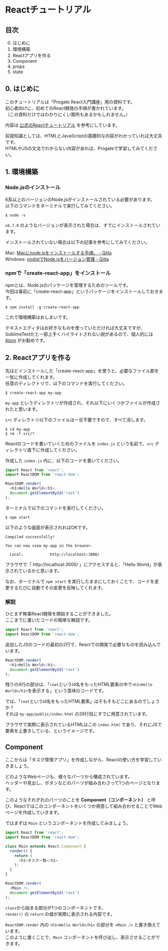 # Reactチュートリアル

## 目次
0. はじめに
1. 環境構築
2. Reactアプリを作る
3. Component
4. props
5. state

## 0. はじめに
このチュートリアルは「Progate React入門講座」用の資料です。  
初心者向けに、初めてのReact開発の手順が書かれています。  
（この資料だけではわかりにくい箇所もあるかもしれません。）

内容は [公式のReactチュートリアル](https://reactjs.org/tutorial/tutorial.html) を参考にしています。

前提知識としては、HTMLとJavaScriptの基礎的な内容がわかっていれば大丈夫です。  
HTMLやJSの文法でわからない内容があれば、Progateで学習してみてください。

## 1. 環境構築

### Node.jsのインストール
6系以上のバージョンのNode.jsがインストールされている必要があります。  
以下のコマンドをターミナルで実行してみてください。
```
$ node -v
```
`v6.7.0` のようなバージョンが表示された場合は、すでにインストールされています。

インストールされていない場合は以下の記事を参考にしてみてください。

Mac: [Macにnode.jsをインストールする手順。 - Qiita](https://qiita.com/akakuro43/items/600e7e4695588ab2958d)  
Windows: [nodistでNode.jsをバージョン管理 - Qiita](https://qiita.com/satoyan419/items/56e0b5f35912b9374305)

### npmで「create-react-app」をインストール
npmとは、Node.jsのパッケージを管理するためのツールです。  
今回は事前に「create-react-app」というパッケージをインストールしておきます。
```
$ npm install -g create-react-app
```

これで環境構築はおしまいです。

テキストエディタはお好きなものを使っていただければ大丈夫ですが、SublimeTextだと一部上手くハイライトされない説があるので、個人的には [Atom](https://atom.io/) がお勧めです。

## 2. Reactアプリを作る

先ほどインストールした「create-react-app」を使うと、必要なファイル郡を一気に作成してくれます。  
任意のディレクトリで、以下のコマンドを実行してください。

```
$ create-react-app my-app
```

`my-app` というディレクトリが作成され、それ以下にいくつかファイルが作成されたと思います。

`src` ディレクトリ以下のファイルは一旦不要ですので、すべて消します。

```
$ cd my-app
$ rm -f src/*
```

Reactのコードを書いていくためのファイルを `index.js` という名前で、`src` ディレクトリ直下に作成してください。

作成した `index.js` 内に、以下のコードを書いてください。

```js
import React from 'react';
import ReactDOM from 'react-dom';

ReactDOM.render(
  <h1>Hello World</h1>,
  document.getElementById('root')
);
```

ターミナルで以下のコマンドを実行してください。
```
$ npm start
```

以下のような画面が表示されればOKです。

```
Compiled successfully!

You can now view my-app in the browser.

  Local:            http://localhost:3000/
```
ブラウザで「 http://localhost:3000/ 」にアクセスすると、「Hello World」が表示されているかと思います。

なお、ターミナルで `npm start` を実行したままにしておくことで、コードを変更するたびに自動でその変更を反映してくれます。

### 解説
ひとまず無事React開発を開始することができました。  
ここまでに書いたコードの簡単な解説です。

```js
import React from 'react';
import ReactDOM from 'react-dom';
```
追加したJSのコードの最初の2行で、Reactでの開発で必要なものを読み込んでいます。

```js
ReactDOM.render(
  <h1>Hello World</h1>,
  document.getElementById('root')
);
```
残りの4行の部分は、「`root`というid名をもったHTML要素の中で`<h1>Hello World</h1>`を表示する」という意味のコードです。

では、「`root`というid名をもったHTML要素」はそもそもどこにあるのでしょうか？  
それは `my-app/public/index.html` の29行目にすでに用意されています。

ブラウザで実際に表示されているHTMLはこの `index.html` であり、それにJSで要素を上書きしている、というイメージです。

## Component

ここからは「タスク管理アプリ」を作成しながら、Reactの使い方を学習していきましょう。

どのようなWebページも、様々なパーツから構成されています。  
ヘッダーや見出し、ボタンなどのパーツが組み合わさって1つのページとなります。

このようなそれぞれのパーツのことを **Component（コンポーネント）** と呼び、Reactではこのコンポーネントをいくつか用意して組み合わせることでWebページを作成していきます。

ではまずは `Main` というコンポーネントを作成してみましょう。

```js
import React from 'react';
import ReactDOM from 'react-dom';

class Main extends React.Component {
  render() {
    return (
      <h1>タスク一覧</h1>
    );
  }
}

ReactDOM.render(
  <Main />,
  document.getElementById('root')
);
```
`class`から始まる部分が1つのコンポーネントです。  
`render()` の `return` の値が実際に表示される内容です。

`ReactDOM.render` 内の `<h1>Hello World</h1>` の部分を `<Main />` と書き換えています。  
このように書くことで、`Main` コンポーネントを呼び出し、表示させることができます。
